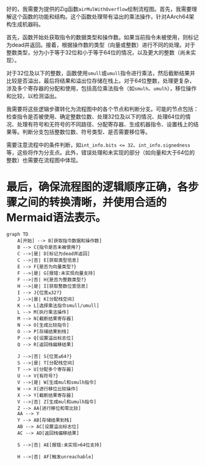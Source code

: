 好的，我需要为提供的Zig函数`airMulWithOverflow`绘制流程图。首先，我需要理解这个函数的功能和结构。这个函数处理带有溢出的乘法操作，针对AArch64架构生成机器码。

首先，函数开始处获取指令的数据类型和操作数。如果当前指令未被使用，则标记为dead并返回。接着，根据操作数的类型（向量或整数）进行不同的处理。对于整数类型，分为小于等于32位和小于等于64位的情况，以及更大的整数（尚未实现）。

对于32位及以下的整数，函数使用`smull`或`umull`指令进行乘法，然后截断结果并比较是否溢出，最后将结果和溢出位存储在栈上。对于64位整数，处理更复杂，涉及多个寄存器的分配和使用，包括高位乘法指令（如`smulh`、`umulh`），移位操作和比较，以检测溢出。

我需要将这些逻辑步骤转化为流程图中的各个节点和判断分支。可能的节点包括：检查指令是否被使用、确定整数位数、处理32位及以下的情况、处理64位的情况、处理有符号和无符号的不同路径、分配寄存器、生成机器指令、设置栈上的结果等。判断分支包括整数位数、符号类型、是否需要移位等。

需要注意流程中的条件判断，如`int_info.bits <= 32`、`int_info.signedness`等，这些将作为分支点。此外，错误处理和未实现的部分（如向量和大于64位的整数）也需要在流程图中体现。

最后，确保流程图的逻辑顺序正确，各步骤之间的转换清晰，并使用合适的Mermaid语法表示。
================================================
```mermaid
graph TD
    A[开始] --> B[获取指令数据和操作数]
    B --> C{指令是否未被使用?}
    C -->|是| D[标记为dead并返回]
    C -->|否| E[获取类型信息]
    E --> F{是否为向量类型?}
    F -->|是| G[报错:未实现向量支持]
    F -->|否| H{是否为整数类型?}
    H -->|是| I[获取整数位宽信息]
    I --> J{位宽≤32?}
    J -->|是| K[分配栈空间]
    K --> L[选择乘法指令smull/umull]
    L --> M[执行乘法操作]
    M --> N[截断结果寄存器]
    N --> O[生成比较指令]
    O --> P[存储结果到栈]
    P --> Q[设置溢出标志位]
    Q --> R[返回栈偏移结果]
    
    J -->|否| S{位宽≤64?}
    S -->|是| T[分配栈空间]
    T --> U[分配多个寄存器]
    U --> V{有符号?}
    V -->|是| W[生成mul和smulh指令]
    W --> X[进行移位比较操作]
    X --> Y[截断结果寄存器]
    V -->|否| Z[生成mul和umulh指令]
    Z --> AA[进行移位和零比较]
    AA --> Y
    Y --> AB[存储结果到栈]
    AB --> AC[设置溢出标志位]
    AC --> AD[返回栈偏移结果]
    
    S -->|否| AE[报错:未实现>64位支持]
    
    H -->|否| AF[触发unreachable]
```